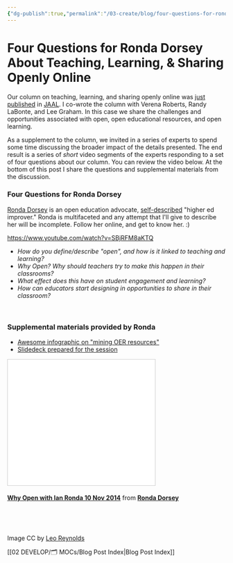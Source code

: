 ```yaml
---
{"dg-publish":true,"permalink":"/03-create/blog/four-questions-for-ronda-dorsey-about-teaching-learning-and-sharing-openly-online/","title":"Four Questions for Ronda Dorsey About Teaching, Learning, & Sharing Openly Online","tags":["jaal","multiliteracies","oer","open-source"]}
---
```


# Four Questions for Ronda Dorsey About Teaching, Learning, & Sharing Openly Online

Our column on teaching, learning, and sharing openly online was [just published](http://onlinelibrary.wiley.com/doi/10.1002/jaal.365/abstract) in [JAAL](http://onlinelibrary.wiley.com/doi/10.1002/jaal.365/abstract). I co-wrote the column with Verena Roberts, Randy LaBonte, and Lee Graham. In this case we share the challenges and opportunities associated with open, open educational resources, and open learning.

As a supplement to the column, we invited in a series of experts to spend some time discussing the broader impact of the details presented. The end result is a series of _short_ video segments of the experts responding to a set of four questions about our column. You can review the video below. At the bottom of this post I share the questions and supplemental materials from the discussion.

### Four Questions for Ronda Dorsey

[Ronda Dorsey](https://twitter.com/openarian) is an open education advocate, [self-described](http://about.me/rdorsey) "higher ed improver." Ronda is multifaceted and any attempt that I'll give to describe her will be incomplete. Follow her online, and get to know her. :)

https://www.youtube.com/watch?v=SBjRFM8aKTQ

- _How do you define/describe "open", and how is it linked to teaching and learning?_
- _Why Open? Why should teachers try to make this happen in their classrooms?_
- _What effect does this have on student engagement and learning?_ 
- _How can educators start designing in opportunities to share in their classroom?_

 

### Supplemental materials provided by Ronda

- [Awesome infographic on "mining OER resources"](http://openforsuccess.org/2014-03-02/mining-oer-infographic/) 
- [Slidedeck prepared for the session](http://www.slideshare.net/RDNeug/why-openianronda10nov14)

<iframe style="border: 1px solid #CCC; border-width: 1px; margin-bottom: 5px; max-width: 100%;" src="//www.slideshare.net/slideshow/embed_code/41376945" width="340" height="290" frameborder="0" marginwidth="0" marginheight="0" scrolling="no" allowfullscreen="allowfullscreen"></iframe>

**[Why Open with Ian Ronda 10 Nov 2014](//www.slideshare.net/RDNeug/why-openianronda10nov14 "Why Open with Ian Ronda 10 Nov 2014")** from **[Ronda Dorsey](//www.slideshare.net/RDNeug)**

 

 

Image CC by [Leo Reynolds](https://www.flickr.com/photos/lwr/13421955434/in/photolist-ms42JJ-9ksxQa-b769vZ-HMUG1-5q3kuz-7x9bYE-8k8pgk-58vQCQ-cBFFBS-mtSxtz-6mLhjb-625FMD-pi9pQ3-2FNUzm-8ChFDT-nh56ww-4mzmoq-qJ8iU-dYwzsm-tS1tw-fGyo6Q-dHUxPF-5GLFEo-5Y5kW-pzZZC-9ESmzs-93aPCq-wTgzo-7mp3wi-f1ptJi-2eVMS6-bAd4AH-gh9ghW-26nEG-hoMcw-ubFWa-bpxrqs-4ms8ZA-5DeuzB-7xN3UW-5uf2Ue-cJ4Gnh-7ssZNn-8JkcMH-57gbdz-8p2AtP-3pHNnz-5mp14-bwjggh-bhyT8B)

[[02 DEVELOP/🗂️ MOCs/Blog Post Index\|Blog Post Index]]